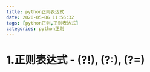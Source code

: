 ```yaml
---
title: python正则表达式
date: 2020-05-06 11:56:32
tags: [python正则,正则表达式]
categories: python正则
---
```


# 1.正则表达式 - (?!), (?:), (?=)